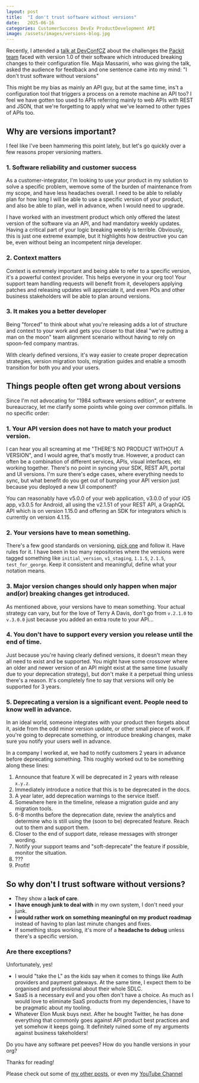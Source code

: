 ```yaml
---
layout: post
title:  "I don't trust software without versions"
date:   2025-06-16
categories: CustomerSuccess DevEx ProductDevelopment API
image: /assets/images/versions-blog.jpg
---
```


Recently, I attended a [talk at DevConfCZ](https://pretalx.devconf.info/devconf-cz-2025/talk/UTGBCF/) about the challenges the [Packit team](https://packit.dev/) faced with version 1.0 of their software which introduced breaking changes to their configuration file. Maja Massarini, who was giving the talk, asked the audience for feedback and one sentence came into my mind: "I don't trust software without versions"

This might be my bias as mainly an API guy, but at the same time, ins't a configuration tool that triggers a process on a remote machine an API too? I feel we have gotten too used to APIs referring mainly to web APIs with REST and JSON, that we're forgetting to apply what we've learned to other types of APIs too.

## Why are versions important?

I feel like I've been hammering this point lately, but let's go quickly over a few reasons proper versioning matters.

### 1. Software reliability and customer success
As a customer-integrator, I'm looking to use your product in my solution to solve a specific problem, wemove some of the burden of maintenance from my scope, and have less headaches overall. I need to be able to reliably plan for how long I will be able to use a specific version of your product, and also be able to plan, well in advance, when I would need to upgrade.

I have worked with an investment product which only offered the latest version of the software via an API, and had mandatory weekly updates. Having a critical part of your logic breaking weekly is terrible. Obviously, this is just one extreme example, but it highlights how destructive you can be, even without being an incompetent ninja developer.

### 2. Context matters

Context is extremely important and being able to refer to a specific version, it's a powerful context provider. This helps everyone in your org too! Your support team handling requests will benefit from it, developers applying patches and releasing updates will appreciate it, and even POs and other business stakeholders will be able to plan around versions.

### 3. It makes you a better developer

Being "forced" to think about what you're releasing adds a lot of structure and context to your work and gets you closer to that ideal "we're putting a man on the moon" team alignment scenario without having to rely on spoon-fed company mantras.

With clearly defined versions, it's way easier to create proper deprecation strategies, version migration tools, migration guides and enable a smooth transition for both you and your users.

## Things people often get wrong about versions

Since I'm not advocating for "1984 software versions edition", or extreme bureaucracy, let me clarify some points while going over common pitfalls. In no specific order:

### 1. Your API version does not have to match your product version.

I can hear you all screaming at me "THERE'S NO PRODUCT WITHOUT A VERSION", and I would agree, that's mostly true. However, a product can often be a combination of different services, APIs, visual interfaces, etc working together. There's no point in syncing your SDK, REST API, portal and UI versions. I'm sure there's edge cases, where everything needs to sync, but what benefit do you get out of bumping your API version just because you deployed a new UI component?

You can reasonably have v5.0.0 of your web application, v3.0.0 of your iOS app, v3.0.5 for Android, all using the v2.1.51 of your REST API, a GraphQL API which is on version 1.15.0 and offering an SDK for integrators which is currently on version 4.1.15.

### 2. Your versions have to mean something.

There's a few good standards on versioning, [pick one](https://semver.org/) and follow it. Have rules for it. I have been in too many repositories where the versions were tagged something like `initial_version`, `v1_staging`, `1.1.5`, `2.1.5`, `test_for_george`. Keep it consistent and meaningful, define what your notation means.

### 3. Major version changes should only happen when major and(or) breaking changes get introduced.

As mentioned above, your versions have to mean something. Your actual strategy can vary, but for the love of Terry A Davis, don't go from `v.2.1.0` to `v.3.0.0` just because you added an extra route to your API... 

### 4. You don't have to support every version you release until the end of time.

Just because you're having clearly defined versions, it doesn't mean they all need to exist and be supported. You might have some crossover where an older and newer version of an API might exist at the same time (usually due to your deprecation strategy), but don't make it a perpetual thing unless there's a reason. It's completely fine to say that versions will only be supported for 3 years.

### 5. Deprecating a version is a significant event. People need to know well in advance.

In an ideal world, someone integrates with your product then forgets about it, aside from the odd minor version update, or other small piece of work. If you're going to deprecate something, or introduce breaking changes, make sure you notify your users well in advance.

In a company I worked at, we had to notify customers 2 years in advance before deprecating something. This roughly worked out to be something along these lines:
1. Announce that feature X will be deprecated in 2 years with release `x.y.z`.
2. Immediately introduce a notice that this is to be deprecated in the docs.
3. A year later, add deprecation warnings to the service itself.
4. Somewhere here in the timeline, release a migration guide and any migration tools.
5. 6-8 months before the deprecation date, review the analytics and determine who is still using the (soon to be) deprecated feature. Reach out to them and support them.
6. Closer to the end of support date, release messages with stronger wording.
7. Notify your support teams and "soft-deprecate" the feature if possible, monitor the situation.
8. ???
9. Profit!


## So why don't I trust software without versions?

- They show a **lack of care**.
- **I have enough junk to deal with** in my own system, I don't need your junk.
- **I would rather work on something meaningful on my product roadmap** instead of having to plan last minute changes and fixes.
- If something stops working, it's more of a **headache to debug** unless there's a specific version.

### Are there exceptions?

Unfortunately, yes! 

- I would "take the L" as the kids say when it comes to things like Auth providers and payment gateways. At the same time, I expect them to be organised and professional about their whole SDLC.
- SaaS is a necessary evil and you often don't have a choice. As much as I would love to eliminate SaaS products from my dependencies, I have to be pragmatic about my tooling.
- Whatever Elon Musk buys next. After he bought Twitter, he has done everything that commonly goes against API product best practices and yet somehow it keeps going. It definitely ruined some of my arguments against business takeholders!

Do you have any software pet peeves? How do you handle versions in your org?

Thanks for reading!

Please check out some of [my other posts](https://koukovistas.com/blog), or even my [YouTube Channel](https://www.youtube.com/@koukovistas)